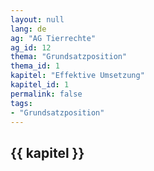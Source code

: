 ```yaml
---
layout: null
lang: de
ag: "AG Tierrechte"
ag_id: 12
thema: "Grundsatzposition"
thema_id: 1
kapitel: "Effektive Umsetzung"
kapitel_id: 1
permalink: false
tags:
- "Grundsatzposition"
---
```


## {{ kapitel }}

